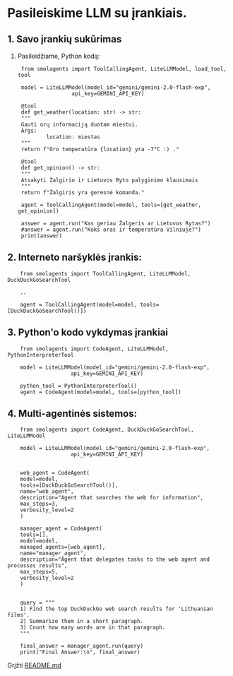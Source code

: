 # Pasileiskime LLM su įrankiais.

## 1. Savo įrankių sukūrimas

1. Pasileidžiame, Python kodą:

        from smolagents import ToolCallingAgent, LiteLLMModel, load_tool, tool

        model = LiteLLMModel(model_id="gemini/gemini-2.0-flash-exp",
                        api_key=GEMINI_API_KEY)

        @tool
        def get_weather(location: str) -> str:
        """
        Gauti orų informaciją duotam miestui.
        Args:
                location: miestas
        """
        return f"Oro temperatūra {location} yra -7°C :) ."

        @tool
        def get_opinion() -> str:
        """
        Atsakyti Žalgirio ir Lietuvos Ryto palyginimo klausimais
        """
        return f"Žalgiris yra geresnė komanda."

        agent = ToolCallingAgent(model=model, tools=[get_weather, get_opinion])

        answer = agent.run("Kas geriau Žalgeris ar Lietuvos Rytas?")
        #answer = agent.run("Koks oras ir temperatūra Vilniuje?")
        print(answer)

## 2. Interneto naršyklės įrankis:

        from smolagents import ToolCallingAgent, LiteLLMModel, DuckDuckGoSearchTool

        ..

        agent = ToolCallingAgent(model=model, tools=[DuckDuckGoSearchTool()])

## 3. Python'o kodo vykdymas įrankiai

        from smolagents import CodeAgent, LiteLLMModel, PythonInterpreterTool

        model = LiteLLMModel(model_id="gemini/gemini-2.0-flash-exp",
                        api_key=GEMINI_API_KEY)

        python_tool = PythonInterpreterTool()
        agent = CodeAgent(model=model, tools=[python_tool])

## 4. Multi-agentinės sistemos:

        from smolagents import CodeAgent, DuckDuckGoSearchTool, LiteLLMModel

        model = LiteLLMModel(model_id="gemini/gemini-2.0-flash-exp",
                        api_key=GEMINI_API_KEY)


        web_agent = CodeAgent(
        model=model,          
        tools=[DuckDuckGoSearchTool()],
        name="web_agent",            
        description="Agent that searches the web for information",
        max_steps=3,                 
        verbosity_level=2            
        )

        manager_agent = CodeAgent(
        tools=[],
        model=model,
        managed_agents=[web_agent],
        name="manager_agent",
        description="Agent that delegates tasks to the web agent and processes results",
        max_steps=5,
        verbosity_level=2
        )


        query = """
        1) Find the top DuckDuckGo web search results for 'Lithuanian films'.
        2) Summarize them in a short paragraph.
        3) Count how many words are in that paragraph.
        """

        final_answer = manager_agent.run(query)
        print("Final Answer:\n", final_answer)

Grįžti [README.md](../README.md)